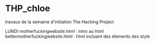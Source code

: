 # THP_chloe
travaux de la semaine d'initiation The Hacking Project

LUNDI
motherfuckingwebsite.html : intro au html
bettermotherfuckingwebsite.html : html incluant des éléments des style



